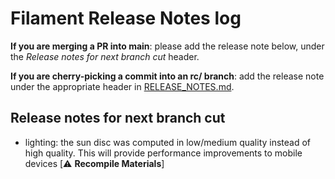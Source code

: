 # Filament Release Notes log

**If you are merging a PR into main**: please add the release note below, under the *Release notes
for next branch cut* header.

**If you are cherry-picking a commit into an rc/ branch**: add the release note under the
appropriate header in [RELEASE_NOTES.md](./RELEASE_NOTES.md).

## Release notes for next branch cut

- lighting: the sun disc was computed in low/medium quality instead of high quality. This will
  provide performance improvements to mobile devices [⚠️ **Recompile Materials**]
